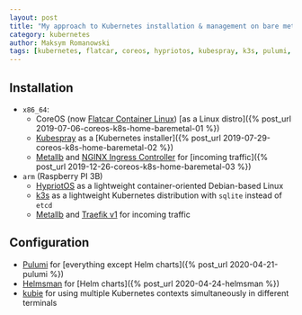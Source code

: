 ```yaml
---
layout: post
title: "My approach to Kubernetes installation & management on bare metal"
category: kubernetes
author: Maksym Romanowski
tags: [kubernetes, flatcar, coreos, hypriotos, kubespray, k3s, pulumi, helmsman, helm]
---
```


## Installation

- `x86_64`:
    - CoreOS (now [Flatcar Container Linux](https://www.flatcar-linux.org/)) [as a Linux distro]({% post_url 2019-07-06-coreos-k8s-home-baremetal-01 %})
    - [Kubespray](https://kubespray.io/) as a [Kubernetes installer]({% post_url 2019-07-29-coreos-k8s-home-baremetal-02 %})
    - [Metallb](https://metallb.universe.tf/) and [NGINX Ingress Controller](https://kubernetes.github.io/ingress-nginx/) for [incoming traffic]({% post_url 2019-12-26-coreos-k8s-home-baremetal-03 %})
- `arm` (Raspberry PI 3B)
    - [HypriotOS](https://github.com/hypriot/image-builder-rpi/releases) as a lightweight container-oriented Debian-based Linux
    - [k3s](https://k3s.io/) as a lightweight Kubernetes distribution with `sqlite` instead of `etcd`
    - [Metallb](https://metallb.universe.tf/) and [Traefik v1](https://containo.us/traefik/) for incoming traffic

## Configuration

- [Pulumi](https://www.pulumi.com/) for [everything except Helm charts]({% post_url 2020-04-21-pulumi %})
- [Helmsman](https://github.com/Praqma/helmsman) for [Helm charts]({% post_url 2020-04-24-helmsman %})
- [kubie](https://github.com/sbstp/kubie) for using multiple Kubernetes contexts simultaneously in different terminals
